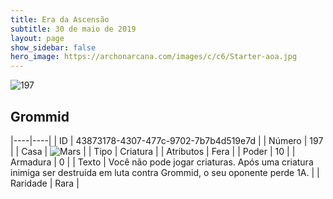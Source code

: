 ```yaml
---
title: Era da Ascensão
subtitle: 30 de maio de 2019
layout: page
show_sidebar: false
hero_image: https://archonarcana.com/images/c/c6/Starter-aoa.jpg
---
```


![197](https://cdn.keyforgegame.com/media/card_front/pt/435_197_7F23QGGWPW5F_pt.png)

## Grommid

|----|----|
| ID | 43873178-4307-477c-9702-7b7b4d519e7d |
| Número | 197 |
| Casa | ![Mars](https://archonarcana.com/images/thumb/d/de/Mars.png/22px-Mars.png "Marte") |
| Tipo | Criatura |
| Atributos | Fera |
| Poder | 10 |
| Armadura | 0 |
| Texto | Você não pode jogar criaturas. Após uma criatura inimiga ser destruída em luta contra Grommid, o seu oponente perde 1A. |
| Raridade | Rara |

